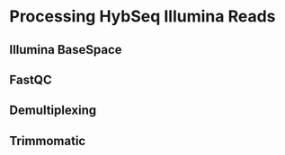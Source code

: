 # Processing HybSeq Illumina Reads

## Illumina BaseSpace


## FastQC

## Demultiplexing

## Trimmomatic